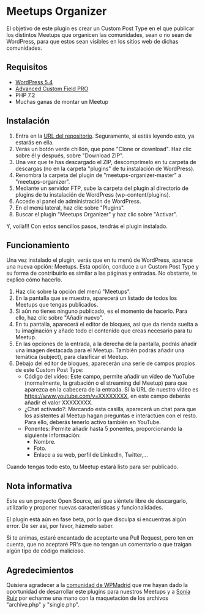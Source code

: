 # Meetups Organizer

El objetivo de este plugin es crear un Custom Post Type en el que publicar los distintos Meetups que organicen las comunidades, sean o no sean de WordPress, para que estos sean visibles en los sitios web de dichas comunidades.

## Requisitos

- [WordPress 5.4](https://es.wordpress.org/download/)
- [Advanced Custom Field PRO](https://www.advancedcustomfields.com/pro/)
- PHP 7.2
- Muchas ganas de montar un Meetup

## Instalación

1. Entra en la [URL del repositorio](https://github.com/wpmadrid/meetups-organizer). Seguramente, si estás leyendo esto, ya estarás en ella.
2. Verás un botón verde chillón, que pone "Clone or download". Haz clic sobre él y después, sobre "Download ZIP".
3. Una vez que te has descargado el ZIP, descomprímelo en tu carpeta de descargas (no en la carpeta "plugins" de tu instalación de WordPress).
4. Renombra la carpeta del plugin de "meetups-organizer-master" a "meetups-organizer".
5. Mediante un servidor FTP, sube la carpeta del plugin al directorio de plugins de tu instalación de WordPress (wp-content/plugins).
6. Accede al panel de administración de WordPress.
7. En el menú lateral, haz clic sobre "Plugins".
8. Buscar el plugin "Meetups Organizer" y haz clic sobre "Activar".

Y, voilà!!! Con estos sencillos pasos, tendrás el plugin instalado.

## Funcionamiento

Una vez instalado el plugin, verás que en tu menú de WordPress, aparece una nueva opción: Meetups. Esta opción, conduce a un Custom Post Type y su forma de contribuirlo es similar a las páginas y entradas. No obstante, te explico cómo hacerlo.

1. Haz clic sobre la opción del menú "Meetups".
2. En la pantalla que se muestra, aparecerá un listado de todos los Meetups que tengas publicados.
3. Si aún no tienes ninguno publicado, es el momento de hacerlo. Para ello, haz clic sobre "Añadir nuevo".
4. En tu pantalla, aparecerá el editor de bloques, así que da rienda suelta a tu imaginación y añade todo el contenido que creas necesario para tu Meetup.
5. En las opciones de la entrada, a la derecha de la pantalla, podrás añadir una imagen destacada para el Meetup. También podrás añadir una temática (subject), para clasificar el Meetup.
6. Debajo del editor de bloques, aparecerán una serie de campos propios de este Custom Post Type:
    - Código del vídeo: Este campo, permite añadir un vídeo de YuoTube (normalmente, la grabación o el streaming del Meetup) para que aparezca en la cabecera de la entrada. Si la URL de nuestro vídeo es https://www.youtube.com/v=XXXXXXXX, en este campo deberás añadir el valor XXXXXXXX.
    - ¿Chat activado?: Marcando esta casilla, aparecerá un chat para que los asistentes al Meetup hagan preguntas e interactúen con el resto. Para ello, deberás tenerlo activo también en YouTube.
    - Ponentes: Permite añadir hasta 5 ponentes, proporcionando la siguiente información:
        - Nombre.
        - Foto.
        - Enlace a su web, perfil de LinkedIn, Twitter,...

Cuando tengas todo esto, tu Meetup estará listo para ser publicado.

## Nota informativa

Este es un proyecto Open Source, así que siéntete libre de descargarlo, utilizarlo y proponer nuevas características y funcionalidades.

El plugin está aún en fase beta, por lo que disculpa si encuentras algún error. De ser así, por favor, házmelo saber.

Si te animas, estaré encantado de aceptarte una Pull Request, pero ten en cuenta, que no aceptaré PR's que no tengan un comentario o que traigan algún tipo de código malicioso.

## Agredecimientos

Quisiera agradecer a la [comunidad de WPMadrid](https://wpmadrid.es/) que me hayan dado la oportunidad de desarrollar este plugins para nuestros Meetups y a [Sonia Ruiz](https://twitter.com/Yune__vk) por echarme una mano con la maquetación de los archivos "archive.php" y "single.php".